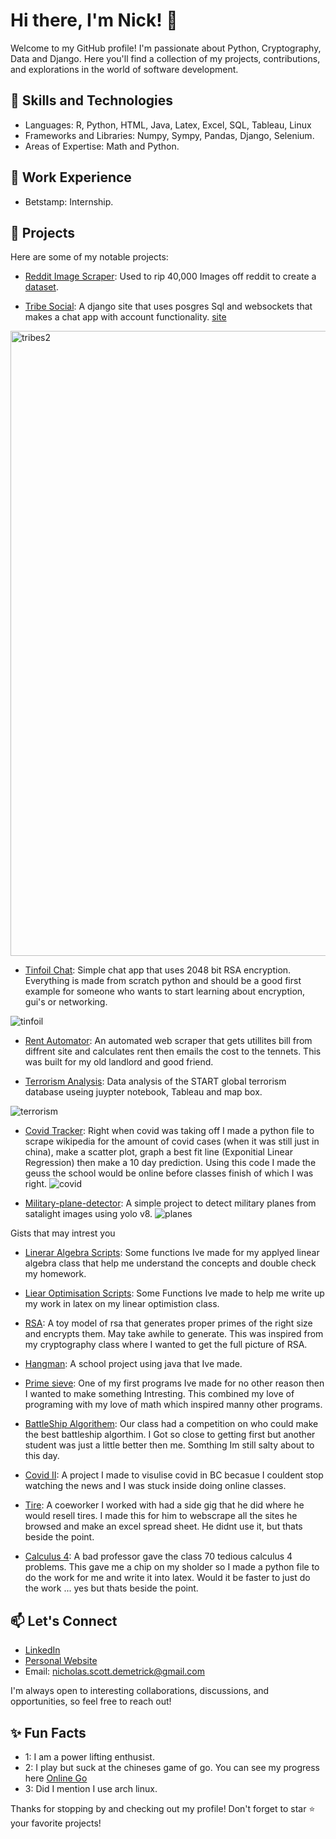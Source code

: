 # Hi there, I'm Nick! 👋

Welcome to my GitHub profile! I'm passionate about Python, Cryptography, Data and Django. Here you'll find a collection of my projects, contributions, and explorations in the world of software development.

## 🚀 Skills and Technologies

- Languages: R, Python, HTML, Java, Latex, Excel, SQL, Tableau, Linux
- Frameworks and Libraries: Numpy, Sympy, Pandas, Django, Selenium.
- Areas of Expertise: Math and Python.

## 💼 Work Experience

- Betstamp: Internship.


## 🌱 Projects

Here are some of my notable projects:

- [Reddit Image Scraper](https://github.com/Caipo/Reddit-Scraper): Used to rip 40,000 Images off reddit to create a [dataset](https://www.kaggle.com/datasets/mrmonsterdino/reddit-meme-data-set).

- [Tribe Social](https://github.com/Caipo/tribes): A django site that uses posgres Sql and websockets that makes a chat app with account functionality.  [site](www.tribesocial.app)

<img width="1000" height= auto;  alt="tribes2" class = 'scaled-image' src="https://github.com/Caipo/Caipo/assets/67617907/c358bd24-0f5e-453d-99ad-5af398f2f977">






- [Tinfoil Chat](https://github.com/Caipo/Tinfoil-Chat): Simple chat app that uses 2048 bit RSA encryption. Everything is made from scratch python and should be a good first example for someone who wants to start learning about encryption, gui's or networking.


![tinfoil](https://github.com/Caipo/Caipo/assets/67617907/823c5578-9312-486e-99d8-7682ecb57de8)


- [Rent Automator](https://github.com/Caipo/Utilities-Automator): An automated web scraper that gets utillites bill from diffrent site and calculates rent then emails the cost to the tennets. This was built for my old landlord and good friend.

- [Terrorism Analysis](https://github.com/Caipo/Terrorism): Data analysis of the START global terrorism database useing juypter notebook, Tableau and map box.

![terrorism](https://github.com/Caipo/Caipo/assets/67617907/060def73-2bd2-4435-9e66-f872ab7a1592)


- [Covid Tracker](https://github.com/Caipo/Covid-Tracker): Right when covid was taking off I made a python file to scrape wikipedia for the amount of covid cases (when it was still just in china), make a scatter plot, graph a best fit line (Exponitial Linear Regression) then make a 10 day prediction. Using this code I made the geuss the school would be online before classes finish of which I was right.
![covid](https://github.com/Caipo/Caipo/assets/67617907/24086819-70a9-4a4b-8abc-d04d13213491)


- [Military-plane-detector](https://github.com/Caipo/Military-plane-detector): A simple project to detect military planes from satalight images using yolo v8.
![planes](https://i.imgur.com/NL7eRCn.jpg)

Gists that may intrest you 

- [Linerar Algebra Scripts](https://gist.github.com/Caipo/a4c82732688b8140c706f21aa63cb981): Some functions Ive made for my applyed linear algebra class that help me understand the concepts and double check my homework.

- [Liear Optimisation Scripts](https://gist.github.com/Caipo/43f35f45ec50293296ae2487e098cd81): Some Functions Ive made to help me write up my work in latex on my linear optimistion class.

- [RSA](https://gist.github.com/Caipo/8e00b1f3a0661db0b674ac786791ffa2): A toy model of rsa that generates proper primes of the right size and encrypts them. May take awhile to generate. This was inspired from my cryptography class where I wanted to get the full picture of RSA. 

- [Hangman](https://gist.github.com/Caipo/b5d1ac0566eb6f034ef69a5e9418e112): A school project using java that Ive made.

- [Prime sieve](https://gist.github.com/Caipo/f2d4f40a4b795ea90e4e8fbb55af0cc7): One of my first programs Ive made for no other reason then I wanted to make something Intresting. This combined my love of programing with my love of math which inspired manny other programs.

- [BattleShip Algorithem](https://gist.github.com/Caipo/31ecf6a41f142088119769a390bda6d8): Our class had a competition on who could make the best battleship algorthim. I Got so close to getting first but another student was just a little better then me. Somthing Im still salty about to this day. 

- [Covid II](https://gist.github.com/Caipo/ca3e26d77226f48f755b51cf3db36e0c): A project I made to visulise covid in BC becasue I couldent stop watching the news and I was stuck inside doing online classes.

- [Tire](https://gist.github.com/Caipo/bd6243a8904727501178c43fc0f5b56b): A coeworker I worked with had a side gig that he did where he would resell tires. I made this for him to webscrape all the sites he browsed and make an excel spread sheet. He didnt use it, but thats beside the point.

- [Calculus 4](https://gist.github.com/Caipo/9d5df1a3de13744bc254ad918f5538d3): A bad professor gave the class 70 tedious calculus 4 problems. This gave me a chip on my sholder so I made a python file to do the work for me and write it into latex. Would it be faster to just do the work ... yes but thats beside the point.

## 📫 Let's Connect

- [LinkedIn](https://www.linkedin.com/in/nicholas-demetrick/)
- [Personal Website](https://caipo.github.io/profile-page/)
- Email: [nicholas.scott.demetrick@gmail.com](https://caipo.github.io/profile-page/)

I'm always open to interesting collaborations, discussions, and opportunities, so feel free to reach out!

## ✨ Fun Facts

- 1: I am a power lifting enthusist.
- 2: I play but suck at the chineses game of go.  You can see my progress here [Online Go](https://online-go.com/user/view/857688)
- 3: Did I mention I use arch linux.

Thanks for stopping by and checking out my profile! Don't forget to star ⭐️ your favorite projects!

